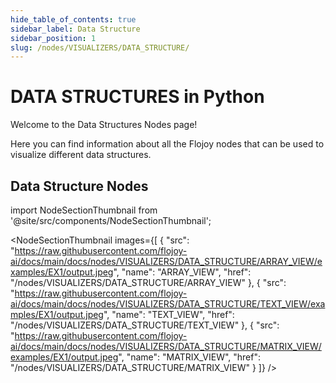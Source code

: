 ```yaml
---
hide_table_of_contents: true
sidebar_label: Data Structure
sidebar_position: 1
slug: /nodes/VISUALIZERS/DATA_STRUCTURE/
---
```


# DATA STRUCTURES in Python

Welcome to the Data Structures Nodes page!

Here you can find information about all the Flojoy nodes that can be used to visualize different data structures.

## Data Structure Nodes


<!-- Custom component -->

import NodeSectionThumbnail from '@site/src/components/NodeSectionThumbnail';

<NodeSectionThumbnail images={[
   {
      "src": "https://raw.githubusercontent.com/flojoy-ai/docs/main/docs/nodes/VISUALIZERS/DATA_STRUCTURE/ARRAY_VIEW/examples/EX1/output.jpeg",
      "name": "ARRAY_VIEW",
      "href": "/nodes/VISUALIZERS/DATA_STRUCTURE/ARRAY_VIEW"
   },
   {
      "src": "https://raw.githubusercontent.com/flojoy-ai/docs/main/docs/nodes/VISUALIZERS/DATA_STRUCTURE/TEXT_VIEW/examples/EX1/output.jpeg",
      "name": "TEXT_VIEW",
      "href": "/nodes/VISUALIZERS/DATA_STRUCTURE/TEXT_VIEW"
   },
   {
      "src": "https://raw.githubusercontent.com/flojoy-ai/docs/main/docs/nodes/VISUALIZERS/DATA_STRUCTURE/MATRIX_VIEW/examples/EX1/output.jpeg",
      "name": "MATRIX_VIEW",
      "href": "/nodes/VISUALIZERS/DATA_STRUCTURE/MATRIX_VIEW"
   }
]} />
